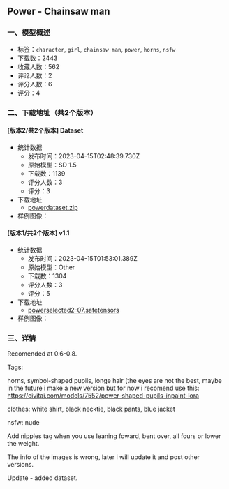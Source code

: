 ## Power - Chainsaw man
### 一、模型概述

- 标签：`character`, `girl`, `chainsaw man`, `power`, `horns`, `nsfw`
- 下载数：2443
- 收藏人数：562
- 评论人数：2
- 评分人数：6
- 评分：4

### 二、下载地址（共2个版本）

#### [版本2/共2个版本] Dataset

- 统计数据
  - 发布时间：2023-04-15T02:48:39.730Z
  - 原始模型：SD 1.5
  - 下载数：1139
  - 评分人数：3
  - 评分：3
- 下载地址
  - [powerdataset.zip](https://civitai.com/api/download/models/45971)
- 样例图像：
#### [版本1/共2个版本] v1.1

- 统计数据
  - 发布时间：2023-04-15T01:53:01.389Z
  - 原始模型：Other
  - 下载数：1304
  - 评分人数：3
  - 评分：5
- 下载地址
  - [powerselected2-07.safetensors](https://civitai.com/api/download/models/28964)
- 样例图像：

### 三、详情
<p>Recomended at 0.6-0.8.</p><p>Tags:</p><p>horns, symbol-shaped pupils, longe hair (the eyes are not the best, maybe in the future i make a new version but for now i recomend use this: <a target="_blank" rel="ugc" href="https://civitai.com/models/7552/power-shaped-pupils-inpaint-lora">https://civitai.com/models/7552/power-shaped-pupils-inpaint-lora</a></p><p>clothes: white shirt, black necktie, black pants, blue jacket</p><p>nsfw: nude</p><p>Add nipples tag when you use leaning foward, bent over, all fours or lower the weight.</p><p>The info of the images is wrong, later i will update it and post other versions.</p><p>Update - added dataset.</p>